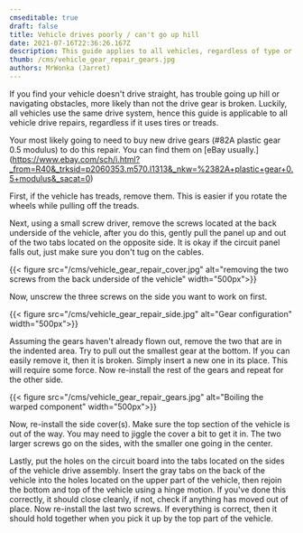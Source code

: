 ```yaml
---
cmseditable: true
draft: false
title: Vehicle drives poorly / can't go up hill
date: 2021-07-16T22:36:26.167Z
description: This guide applies to all vehicles, regardless of type or generation
thumb: /cms/vehicle_gear_repair_gears.jpg
authors: MrWonka (Jarret)
---
```

If you find your vehicle doesn't drive straight, has trouble going up hill or navigating obstacles, more likely than not the drive gear is broken. Luckily, all vehicles use the same drive system, hence this guide is applicable to all vehicle drive repairs, regardless if it uses tires or treads.

Your most likely going to need to buy new drive gears (#82A plastic gear 0.5 modulus) to do this repair. You can find them on [eBay usually.] (https://www.ebay.com/sch/i.html?_from=R40&_trksid=p2060353.m570.l1313&_nkw=%2382A+plastic+gear+0.5+modulus&_sacat=0)

First, if the vehicle has treads, remove them. This is easier if you rotate the wheels while pulling off the treads. 

Next, using a small screw driver, remove the screws located at the back underside of the vehicle, after you do this, gently pull the panel up and out of the two tabs located on the opposite side. It is okay if the circuit panel falls out, just make sure you don't tug on the cables.

{{< figure src="/cms/vehicle_gear_repair_cover.jpg" alt="removing the two screws from the back underside of the vehicle" width="500px">}}

Now, unscrew the three screws on the side you want to work on first.  

{{< figure src="/cms/vehicle_gear_repair_side.jpg" alt="Gear configuration" width="500px">}}

Assuming the gears haven't already flown out, remove the two that are in the indented area. Try to pull out the smallest gear at the bottom. If you can easily remove it, then it is broken. Simply insert a new one in its place. This will require some force. Now re-install the rest of the gears and repeat for the other side.

{{< figure src="/cms/vehicle_gear_repair_gears.jpg" alt="Boiling the warped component" width="500px">}}

Now, re-install the side cover(s). Make sure the top section of the vehicle is out of the way. You may need to jiggle the cover a bit to get it in. The two larger screws go on the sides, with the smaller one going in the center. 

Lastly, put the holes on the circuit board into the tabs located on the sides of the vehicle drive assembly. Insert the gray tabs on the back of the vehicle into the holes located on the upper part of the vehicle, then rejoin the bottom and top of the vehicle using a hinge motion. If you've done this correctly, it should close cleanly, if not, check if anything has moved out of place. Now re-install the last two screws. If everything is correct, then it should hold together when you pick it up by the top part of the vehicle.